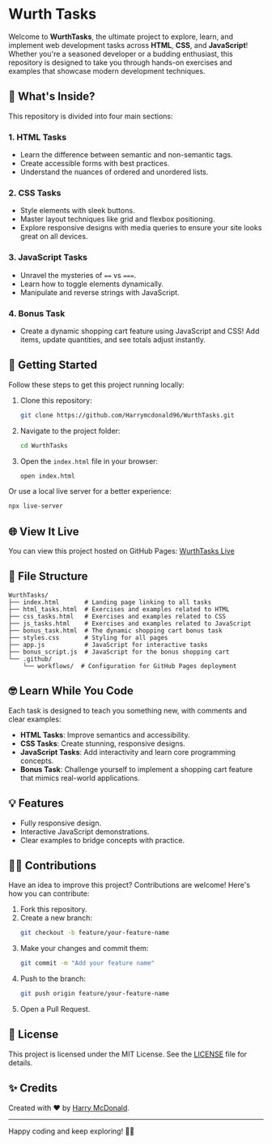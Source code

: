 # Wurth Tasks

Welcome to **WurthTasks**, the ultimate project to explore, learn, and implement web development tasks across **HTML**, **CSS**, and **JavaScript**! Whether you're a seasoned developer or a budding enthusiast, this repository is designed to take you through hands-on exercises and examples that showcase modern development techniques.

## 🌟 What's Inside?

This repository is divided into four main sections:

### 1. HTML Tasks
- Learn the difference between semantic and non-semantic tags.
- Create accessible forms with best practices.
- Understand the nuances of ordered and unordered lists.

### 2. CSS Tasks
- Style elements with sleek buttons.
- Master layout techniques like grid and flexbox positioning.
- Explore responsive designs with media queries to ensure your site looks great on all devices.

### 3. JavaScript Tasks
- Unravel the mysteries of `==` vs `===`.
- Learn how to toggle elements dynamically.
- Manipulate and reverse strings with JavaScript.

### 4. Bonus Task
- Create a dynamic shopping cart feature using JavaScript and CSS! Add items, update quantities, and see totals adjust instantly.

## 🚀 Getting Started

Follow these steps to get this project running locally:

1. Clone this repository:
   ```bash
   git clone https://github.com/Harrymcdonald96/WurthTasks.git
   ```
2. Navigate to the project folder:
   ```bash
   cd WurthTasks
   ```
3. Open the `index.html` file in your browser:
   ```bash
   open index.html
   ```

Or use a local live server for a better experience:

```bash
npx live-server
```

## 🌐 View It Live
You can view this project hosted on GitHub Pages:
[WurthTasks Live](https://harrymcdonald96.github.io/WurthTasks)

## 📂 File Structure

```plaintext
WurthTasks/
├── index.html       # Landing page linking to all tasks
├── html_tasks.html  # Exercises and examples related to HTML
├── css_tasks.html   # Exercises and examples related to CSS
├── js_tasks.html    # Exercises and examples related to JavaScript
├── bonus_task.html  # The dynamic shopping cart bonus task
├── styles.css       # Styling for all pages
├── app.js           # JavaScript for interactive tasks
├── bonus_script.js  # JavaScript for the bonus shopping cart
└── .github/
    └── workflows/  # Configuration for GitHub Pages deployment
```

## 🤓 Learn While You Code
Each task is designed to teach you something new, with comments and clear examples:
- **HTML Tasks**: Improve semantics and accessibility.
- **CSS Tasks**: Create stunning, responsive designs.
- **JavaScript Tasks**: Add interactivity and learn core programming concepts.
- **Bonus Task**: Challenge yourself to implement a shopping cart feature that mimics real-world applications.

## 💡 Features
- Fully responsive design.
- Interactive JavaScript demonstrations.
- Clear examples to bridge concepts with practice.

## 👨‍💻 Contributions
Have an idea to improve this project? Contributions are welcome! Here's how you can contribute:

1. Fork this repository.
2. Create a new branch:
   ```bash
   git checkout -b feature/your-feature-name
   ```
3. Make your changes and commit them:
   ```bash
   git commit -m "Add your feature name"
   ```
4. Push to the branch:
   ```bash
   git push origin feature/your-feature-name
   ```
5. Open a Pull Request.

## 📜 License
This project is licensed under the MIT License. See the [LICENSE](LICENSE) file for details.

## ✨ Credits
Created with ❤️ by [Harry McDonald](https://github.com/Harrymcdonald96).

---
Happy coding and keep exploring! 🧑‍💻
